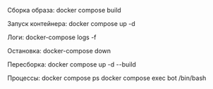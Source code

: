 Сборка образа: 
docker compose build

Запуск контейнера:
docker compose up -d

Логи:
docker-compose logs -f

Остановка:
docker-compose down

Пересборка:
docker compose up -d --build

Процессы:
docker compose ps
docker compose exec bot /bin/bash
